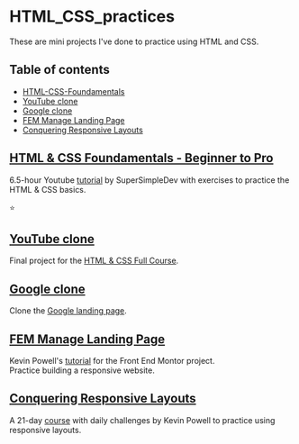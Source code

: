 # HTML_CSS_practices

These are mini projects I've done to practice using HTML and CSS.

## Table of contents

- [HTML-CSS-Foundamentals](#html-css-foundamentals)
- [YouTube clone](#youtube-clone)
- [Google clone](#google-clone)
- [FEM Manage Landing Page](#fem-manage-landing-page)
- [Conquering Responsive Layouts](#conquering-responsive-layouts)

## [HTML & CSS Foundamentals - Beginner to Pro](./HTML-CSS-Foundamentals/)

6.5-hour Youtube [tutorial](https://www.youtube.com/watch?v=G3e-cpL7ofc) by SuperSimpleDev with exercises to practice the HTML & CSS basics.

:star:

## [YouTube clone](./YouTube-clone/)

Final project for the [HTML & CSS Full Course](https://www.youtube.com/watch?v=G3e-cpL7ofc).

## [Google clone](./Google-clone/)

Clone the [Google landing page](https://www.google.com/).

## [FEM Manage Landing Page](./fem-manage-landing-page/)

Kevin Powell's [tutorial](https://www.youtube.com/watch?v=3K6zr1CdZy8&t=0s) for the Front End Montor project. </br>
Practice building a responsive website.

## [Conquering Responsive Layouts](./responsive-layouts/)

A 21-day [course](https://courses.kevinpowell.co/view/courses/conquering-responsive-layouts) with daily challenges by Kevin Powell to practice using responsive layouts.
